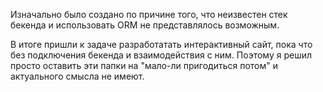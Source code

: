 Изначально было создано по причине того, что неизвестен стек бекенда и использовать ORM не представлялось возможным.

В итоге пришли к задаче разработатать интерактивный сайт, пока что без подключения бекенда и взаимодействия с ним. Поэтому я решил просто оставить эти папки на "мало-ли пригодиться потом" и актуального смысла не имеют.
